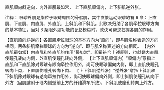 直肌顺向斜逆向，内外直肌最如常，
上下直肌顺偏内，上下斜肌逆外张。

注释：
眼球外肌是指位于眼球周围的骨骼肌，其中直接运动眼球的有 6 条：上直肌、下直肌、内直肌、外直肌、上斜肌和下斜肌。此歌决归纳了各肌牵拉眼球方向的基本特征，当对 6 条眼外肌功能的记忆模糊时，歌诀可帮您把握各肌的作用。

【直肌顺向斜逆向】各直肌牵拉眼球的基本方向为“顺向”，即与肌名称表述的方向相同。两条斜肌牵拉眼球的方向为“逆向”，即与肌名称表述的方向相反。
【内外直肌最如常】内直肌和外直肌的作用“最如常”，即最符合上述原则，也就是内直肌使瞳孔转向内侧，外直肌使瞳孔转向外侧。
【上下直肌顺偏内】“顺偏内”意指上直肌和下直肌除对眼球有顺向牵拉作用外，尚可使眼球偏向内侧，即上直肌使瞳孔转向上内，下直肌使瞳孔转向下内。
【上下斜肌逆外张】“逆外张”意指上斜肌和下斜肌除对眼球有逆向牵拉作用外，尚可使眼球偏向外侧，即上斜肌使瞳孔转向下外方（因肌腱附于眶内侧壁前上方的纤维滑车所致)，下斜肌使瞳孔转向上外方。